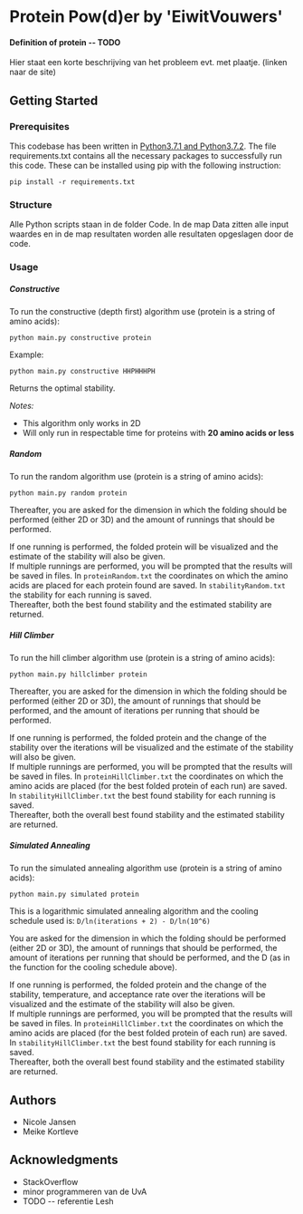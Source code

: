 # Protein Pow(d)er by 'EiwitVouwers'
#### Definition of protein -- TODO


Hier staat een korte beschrijving van het probleem evt. met plaatje.
(linken naar de site)

## Getting Started

### Prerequisites

This codebase has been written in [Python3.7.1 and Python3.7.2](https://www.python.org/downloads/). The file requirements.txt contains all the necessary packages to successfully run this code. These can be installed using pip with the following instruction:

```
pip install -r requirements.txt
```

### Structure

Alle Python scripts staan in de folder Code. In de map Data zitten alle input waardes en in de map resultaten worden alle resultaten opgeslagen door de code.

### Usage
##### Constructive
To run the constructive (depth first) algorithm use (protein is a string of amino acids):

```
python main.py constructive protein
```
Example:
```
python main.py constructive HHPHHHPH
```
Returns the optimal stability.

<i>Notes:</i>
* This algorithm only works in 2D
* Will only run in respectable time for proteins with <b>20 amino acids or less</b>


##### Random
To run the random algorithm use (protein is a string of amino acids):
```
python main.py random protein
```
Thereafter, you are asked for the dimension in which the folding should be performed (either 2D or 3D) and the amount of runnings that should be performed.

If one running is performed, the folded protein will be visualized and the estimate of the stability will also be given.</br>
If multiple runnings are performed, you will be prompted that the results will be saved in files. In ```proteinRandom.txt``` the coordinates on which the amino acids are placed for each protein found are saved. In ```stabilityRandom.txt``` the stability for each running is saved.</br>
Thereafter, both the best found stability and the estimated stability are returned.



##### Hill Climber
To run the hill climber algorithm use (protein is a string of amino acids):
```
python main.py hillclimber protein
```
Thereafter, you are asked for the dimension in which the folding should be performed (either 2D or 3D), the amount of runnings that should be performed, and the amount of iterations per running that should be performed.

If one running is performed, the folded protein and the change of the stability over the iterations will be visualized and the estimate of the stability will also be given.</br>
If multiple runnings are performed, you will be prompted that the results will be saved in files. In ```proteinHillClimber.txt``` the coordinates on which the amino acids are placed (for the best folded protein of each run) are saved. In ```stabilityHillClimber.txt``` the best found stability for each running is saved.</br>
Thereafter, both the overall best found stability and the estimated stability are returned.

##### Simulated Annealing
To run the simulated annealing algorithm use (protein is a string of amino acids):
```
python main.py simulated protein
```
This is a logarithmic simulated annealing algorithm and the cooling schedule used is: ```D/ln(iterations + 2) - D/ln(10^6)```

You are asked for the dimension in which the folding should be performed (either 2D or 3D), the amount of runnings that should be performed, the amount of iterations per running that should be performed, and the D (as in the function for the cooling schedule above).

If one running is performed, the folded protein and the change of the stability, temperature, and acceptance rate over the iterations will be visualized and the estimate of the stability will also be given.</br>
If multiple runnings are performed, you will be prompted that the results will be saved in files. In ```proteinHillClimber.txt``` the coordinates on which the amino acids are placed (for the best folded protein of each run) are saved. In ```stabilityHillClimber.txt``` the best found stability for each running is saved.</br>
Thereafter, both the overall best found stability and the estimated stability are returned.


## Authors

* Nicole Jansen
* Meike Kortleve


## Acknowledgments

* StackOverflow
* minor programmeren van de UvA
* TODO -- referentie Lesh
